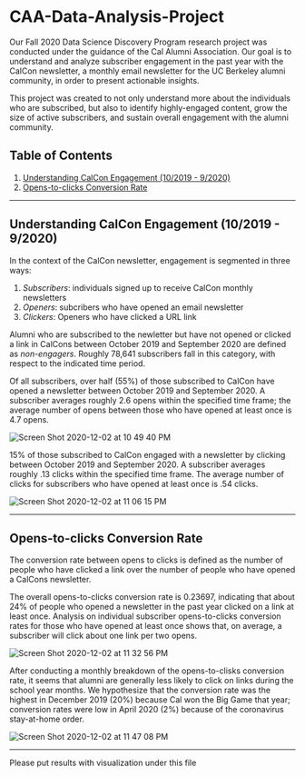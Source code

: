 # CAA-Data-Analysis-Project

Our Fall 2020 Data Science Discovery Program research project was conducted under the guidance of the Cal Alumni Association. Our goal is to understand and analyze subscriber engagement in the past year with the CalCon newsletter, a monthly email newsletter for the UC Berkeley alumni community, in order to present actionable insights.

This project was created to not only understand more about the individuals who are subscribed, but also to identify highly-engaged content, grow the size of active subscribers, and sustain overall engagement with the alumni community.

## Table of Contents

1. [Understanding CalCon Engagement (10/2019 - 9/2020)](https://github.com/jch00oo/CAA-Data-Analysis-Project/blob/main/README.md#understanding-calcon-engagement-102019---92020)
2. [Opens-to-clicks Conversion Rate](https://github.com/jch00oo/CAA-Data-Analysis-Project/blob/main/README.md#opens-to-clicks-conversion-rate)

----

## Understanding CalCon Engagement (10/2019 - 9/2020)

In the context of the CalCon newsletter, engagement is segmented in three ways:
1. *Subscribers*: individuals signed up to receive CalCon monthly newsletters
2. *Openers*: subcribers who have opened an email newsletter
3. *Clickers*: Openers who have clicked a URL link

Alumni who are subscribed to the newletter but have not opened or clicked a link in CalCons between October 2019 and September 2020 are defined as *non-engagers*. Roughly 78,641 subscribers fall in this category, with respect to the indicated time period.

Of all subscribers, over half (55%) of those subscribed to CalCon have opened a newsletter between October 2019 and September 2020. A subscriber averages roughly 2.6 opens within the specified time frame; the average number of opens between those who have opened at least once is 4.7 opens.

![Screen Shot 2020-12-02 at 10 49 40 PM](https://user-images.githubusercontent.com/70298391/100982600-18a88680-34fd-11eb-8e43-7210de0eac35.png)

15% of those subscribed to CalCon engaged with a newsletter by clicking between October 2019 and September 2020. A subscriber averages roughly .13 clicks within the specified time frame. The average number of clicks for subscribers who have opened at least once is .54 clicks.

![Screen Shot 2020-12-02 at 11 06 15 PM](https://user-images.githubusercontent.com/70298391/100982676-3bd33600-34fd-11eb-9d6e-153d5c060154.png)

---
## Opens-to-clicks Conversion Rate

The conversion rate between opens to clicks is defined as the number of people who have clicked a link over the number of people who have opened a CalCons newsletter. 

The overall opens-to-clicks conversion rate is 0.23697, indicating that about 24% of people who opened a newsletter in the past year clicked on a link at least once. Analysis on individual subscriber opens-to-clicks conversion rates for those who have opened at least once shows that, on average, a subscriber will click about one link per two opens. 

![Screen Shot 2020-12-02 at 11 32 56 PM](https://user-images.githubusercontent.com/70298391/100982807-59080480-34fd-11eb-9ad2-3d60c7ed5967.png)

After conducting a monthly breakdown of the opens-to-clisks conversion rate, it seems that alumni are generally less likely to click on links during the school year months. We hypothesize that the conversion rate was the highest in December 2019 (20%) because Cal won the Big Game that year; conversion rates were low in April 2020 (2%) because of the coronavirus stay-at-home order.

![Screen Shot 2020-12-02 at 11 47 08 PM](https://user-images.githubusercontent.com/70298391/100982855-69b87a80-34fd-11eb-82a8-85a378199202.png)

---
Please put results with visualization under this file
